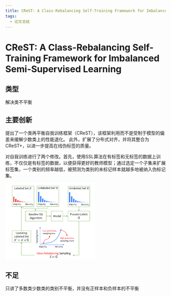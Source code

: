 ```yaml
---
title: CReST: A Class-Rebalancing Self-Training Framework for Imbalanced Semi-Supervised Learning
tags:
  - 论文总结
---
```


CReST: A Class-Rebalancing Self-Training Framework
for Imbalanced Semi-Supervised Learning
=======================================

## 类型

解决类不平衡

## 主要创新

提出了一个类再平衡自我训练框架（CReST），该框架利用而不是受制于模型的偏差来缓解少数类上的性能退化。
此外，扩展了分布式对齐，并将其整合为CReST+，以进一步提高在线伪标签的质量。

对自我训练进行了两个修改。首先，使用SSL算法在有标签和无标签的数据上训练，不仅仅是有标签的数据，以便获得更好的教师模型；通过选定一个子集来扩展标签集，一个类别的频率越低，被预测为类别的未标记样本就越多地被纳入伪标记集。

<img src="\assets\image\2022-11-10-0.png" style="zoom:100%;" />

## 不足

只讲了多数类少数类的类别不平衡，并没有正样本和负样本的不平衡
